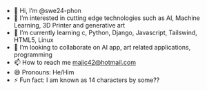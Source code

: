 - 👋 Hi, I’m @swe24-phon
- 👀 I’m interested in cutting edge technologies such as AI, Machine Learning, 3D Printer and generative art
- 🌱 I’m currently learning c, Python, Django, Javascript, Tailswind, HTML5, Linux
- 💞️ I’m looking to collaborate on AI app, art related applications, programming
- 📫 How to reach me majic42@hotmail.com
- 😄 Pronouns: He/Him
- ⚡ Fun fact: I am known as 14 characters by some??

<!---
swe24-phon/swe24-phon is a ✨ special ✨ repository because its `README.md` (this file) appears on your GitHub profile.
You can click the Preview link to take a look at your changes.
--->

